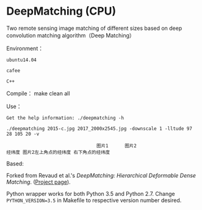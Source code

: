 # DeepMatching (CPU)

Two remote sensing image matching of different sizes based on deep convolution matching algorithm（Deep Matching）

Environment：

    ubuntu14.04

    cafee

    C++

Compile：
make clean all

Use：

    Get the help information: ./deepmatching -h

    ./deepmatching 2015-c.jpg 2017_2000x2545.jpg -downscale 1 -lltude 97 28 105 20 -v
   
                                     图片1      图片2                         经纬度 图片2左上角点的经纬度 右下角点的经纬度


Based:

Forked from Revaud et al.'s *DeepMatching: Hierarchical Deformable Dense Matching*. ([Project page](https://thoth.inrialpes.fr/src/deepmatching/)). 

Python wrapper works for both Python 3.5 and Python 2.7. Change `PYTHON_VERSION=3.5` in Makefile to respective version number desired.

